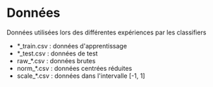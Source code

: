 # Données

Données utilisées lors des différentes expériences par les classifiers

* *_train.csv : données d'apprentissage
* *_test.csv : données de test
* raw_*.csv : données brutes
* norm_*.csv : données centrées réduites
* scale_*.csv : données dans l'intervalle [-1, 1]
